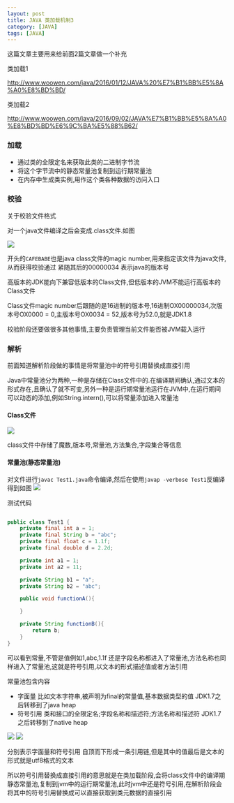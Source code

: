 ```yaml
---
layout: post
title: JAVA 类加载机制3
category: [JAVA]
tags: [JAVA]
---
```


这篇文章主要用来给前面2篇文章做一个补充

类加载1

<http://www.woowen.com/java/2016/01/12/JAVA%20%E7%B1%BB%E5%8A%A0%E8%BD%BD/>

类加载2

<http://www.woowen.com/java/2016/09/02/JAVA%E7%B1%BB%E5%8A%A0%E8%BD%BD%E6%9C%BA%E5%88%B62/>

### 加载

* 通过类的全限定名来获取此类的二进制字节流
* 将这个字节流中的静态常量池复制到运行期常量池
* 在内存中生成类实例,用作这个类各种数据的访问入口

### 校验

关于校验文件格式

对一个java文件编译之后会变成.class文件.如图

![](http://pic.woowen.com/classfilehex.png)

开头的```CAFEBABE```也是java class文件的magic number,用来指定该文件为java文件,从而获得校验通过
紧随其后的00000034 表示java的版本号

高版本的JDK能向下兼容低版本的Class文件,但低版本的JVM不能运行高版本的Class文件

Class文件magic number后跟随的是16进制的版本号,16进制OX00000034,次版本号OX0000 = 0,主版本号OX0034 = 52,版本号为52.0,就是JDK1.8

校验阶段还要做很多其他事情,主要负责管理当前文件能否被JVM载入运行

### 解析

前面知道解析阶段做的事情是将常量池中的符号引用替换成直接引用

Java中常量池分为两种,一种是存储在Class文件中的.在编译期间确认,通过文本的形式存在,且确认了就不可变,另外一种是运行期常量池运行在JVM中,在运行期间可以动态的添加,例如String.intern(),可以将常量添加进入常量池

#### Class文件

![](http://pic.woowen.com/classfileinfo.png)

class文件中存储了魔数,版本号,常量池,方法集合,字段集合等信息


#### 常量池(静态常量池)

对文件进行```javac Test1.java```命令编译,然后在使用```javap -verbose Test1```反编译得到如图
![](http://pic.woowen.com/javapfilesnapshot.png)

测试代码

```JAVA

public class Test1 {
    private final int a = 1;
    private final String b = "abc";
    private final float c = 1.1f;
    private final double d = 2.2d;

    private int a1 = 1;
    private int a2 = 11;

    private String b1 = "a";
    private String b2 = "abc";

    public void functionA(){

    }

    private String functionB(){
        return b;
    }
}

```

可以看到常量,不管是值例如1,abc,1.1f 还是字段名称都进入了常量池,方法名称也同样进入了常量池,这就是符号引用,以文本的形式描述值或者方法引用

常量池包含内容

* 字面量  比如文本字符串,被声明为final的常量值,基本数据类型的值 JDK1.7之后转移到了java heap
* 符号引用 类和接口的全限定名;字段名称和描述符;方法名称和描述符 JDK1.7之后转移到了native heap

![](http://pic.woowen.com/yinyonglian2.png)
![](http://pic.woowen.com/yinyonglian1.png)

分别表示字面量和符号引用
自顶而下形成一条引用链,但是其中的值最后是文本的形式就是utf8格式的文本

所以符号引用替换成直接引用的意思就是在类加载阶段,会将class文件中的编译期静态常量池,复制到jvm中的运行期常量池,此时jvm中还是符号引用,在解析阶段会将其中的符号引用替换成可以直接获取到类元数据的直接引用


